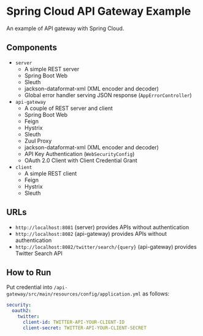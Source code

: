 # Spring Cloud API Gateway Example

An example of API gateway with Spring Cloud.


## Components

- `server`
  - A simple REST server
  - Spring Boot Web
  - Sleuth
  - jackson-dataformat-xml (XML encoder and decoder)
  - Global error handler serving JSON response (`AppErrorController`)
- `api-gateway`
  - A couple of REST server and client
  - Spring Boot Web
  - Feign
  - Hystrix
  - Sleuth
  - Zuul Proxy
  - jackson-dataformat-xml (XML encoder and decoder)
  - API Key Authentication (`WebSecurityConfig`)
  - OAuth 2.0 Client with Client Credential Grant
- `client`
  - A simple REST client
  - Feign
  - Hystrix
  - Sleuth


## URLs

- `http://localhost:8081` (server) provides APIs without authentication
- `http://localhost:8082` (api-gateway) provides APIs without authentication
- `http://localhost:8082/twitter/search/{query}` (api-gateway) provides Twitter Search API


## How to Run

Put credential into `/api-gateway/src/main/resources/config/application.yml` as follows:

```yaml
security:
  oauth2:
    twitter:
      client-id: TWITTER-API-YOUR-CLIENT-ID
      client-secret: TWITTER-API-YOUR-CLIENT-SECRET
```

